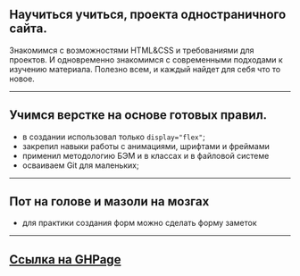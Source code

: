## Научиться учиться, проекта одностраничного сайта.

Знакомимся с возможностями HTML&CSS и требованиями для проектов. И одновременно знакомимся с современными подходами к изучению материала. Полезно всем, и каждый найдет для себя что то новое.

---------------------
## Учимся верстке на основе готовых правил.
- в создании использовал только ```display="flex"```;
- закрепил навыки работы с анимациями, шрифтами и фреймами
- применил методологию БЭМ и в классах и в файловой системе
- осваиваем Git для маленьких;
---------------------
## Пот на голове и мазоли на мозгах
- для практики создания форм можно сделать форму заметок
---------------------

## [Ссылка на GHPage](https://cyrillaz.github.io/how-to-learn/)
